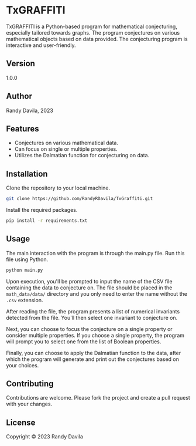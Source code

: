 # TxGRAFFITI

TxGRAFFITI is a Python-based program for mathematical conjecturing, especially tailored towards graphs. The program conjectures on various mathematical objects based on data provided. The conjecturing program is interactive and user-friendly.

## Version

1.0.0

## Author

Randy Davila, 2023

## Features

- Conjectures on various mathematical data.
- Can focus on single or multiple properties.
- Utilizes the Dalmatian function for conjecturing on data.

## Installation

Clone the repository to your local machine.

```bash
git clone https://github.com/RandyRDavila/TxGraffiti.git
```

Install the required packages.

```bash
pip install -r requirements.txt
```

## Usage

The main interaction with the program is through the main.py file. Run this file using Python.

```bash
python main.py
```

Upon execution, you'll be prompted to input the name of the CSV file containing the data to conjecture on. The file should be placed in the `math_data/data/` directory and you only need to enter the name without the `.csv` extension.

After reading the file, the program presents a list of numerical invariants detected from the file. You'll then select one invariant to conjecture on.

Next, you can choose to focus the conjecture on a single property or consider multiple properties. If you choose a single property, the program will prompt you to select one from the list of Boolean properties.

Finally, you can choose to apply the Dalmatian function to the data, after which the program will generate and print out the conjectures based on your choices.

## Contributing

Contributions are welcome. Please fork the project and create a pull request with your changes.

## License

Copyright © 2023 Randy Davila
